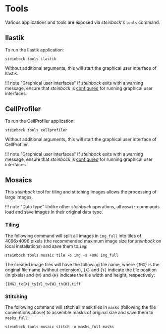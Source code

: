 # Tools

Various applications and tools are exposed via *steinbock*'s `tools` command.

## Ilastik

To run the Ilastik application:

    steinbock tools ilastik

Without additional arguments, this will start the graphical user interface of Ilastik.

!!! note "Graphical user interfaces"
    If *steinbock* exits with a warning message, ensure that *steinbock* is [configured](../install.md#configuration) for running graphical user interfaces.

## CellProfiler

To run the CellProfiler application:

    steinbock tools cellprofiler

Without additional arguments, this will start the graphical user interface of CellProfiler.

!!! note "Graphical user interfaces"
    If *steinbock* exits with a warning message, ensure that *steinbock* is [configured](../install.md#configuration) for running graphical user interfaces.

## Mosaics

This *steinbock* tool for tiling and stitching images allows the processing of large images.

!!! note "Data type"
    Unlike other *steinbock* operations, all `mosaic` commands load and save images in their original data type.

### Tiling

The following command will split all images in `img_full` into tiles of 4096x4096 pixels (the recommended maximum image size for *steinbock* on local installations) and save them to `img`:

    steinbock tools mosaic tile -o img -s 4096 img_full

The created image tiles will have the following file name, where `{IMG}` is the original file name (without extension), `{X}` and `{Y}` indicate the tile position (in pixels) and `{W}` and `{H}` indicate the tile width and height, respectively:

    {IMG}_tx{X}_ty{Y}_tw{W}_th{H}.tiff

### Stitching

The following command will stitch all mask tiles in `masks` (following the file conventions above) to assemble masks of original size and save them to `masks_full`:

    steinbock tools mosaic stitch -o masks_full masks
